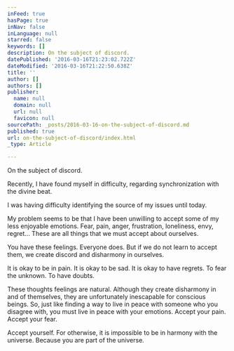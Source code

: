 ```yaml
---
inFeed: true
hasPage: true
inNav: false
inLanguage: null
starred: false
keywords: []
description: On the subject of discord.
datePublished: '2016-03-16T21:23:02.722Z'
dateModified: '2016-03-16T21:22:50.638Z'
title: ''
author: []
authors: []
publisher:
  name: null
  domain: null
  url: null
  favicon: null
sourcePath: _posts/2016-03-16-on-the-subject-of-discord.md
published: true
url: on-the-subject-of-discord/index.html
_type: Article

---
```

On the subject of discord.

Recently, I have found myself in difficulty, regarding synchronization with the divine beat. 

I was having difficulty identifying the source of my issues until today. 

My problem seems to be that I have been unwilling to accept some of my less enjoyable emotions. Fear, pain, anger, frustration, loneliness, envy, regret... These are all things that we must accept about ourselves.

You have these feelings. Everyone does. But if we do not learn to accept them, we create discord and disharmony in ourselves. 

It is okay to be in pain. It is okay to be sad. It is okay to have regrets. To fear the unknown. To have doubts. 

These thoughts feelings are natural. Although they create disharmony in and of themselves, they are unfortunately inescapable for conscious beings. So, just like finding a way to live in peace with someone who you disagree with, you must live in peace with your emotions. Accept your pain. Accept your fear. 

Accept yourself. For otherwise, it is impossible to be in harmony with the universe. Because you are part of the universe.